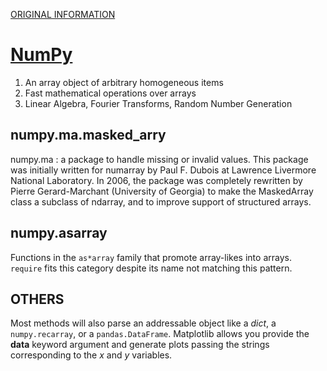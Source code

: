 [ORIGINAL INFORMATION](https://matplotlib.org/stable/tutorials/introductory/usage.html)  
# [NumPy](https://www.scipy.org)
1. An array object of arbitrary homogeneous items
2. Fast mathematical operations over arrays
3. Linear Algebra, Fourier Transforms, Random Number Generation  
## numpy.ma.masked_arry  
numpy.ma : a package to handle missing or invalid values.
This package was initially written for numarray by Paul F. Dubois
at Lawrence Livermore National Laboratory.
In 2006, the package was completely rewritten by Pierre Gerard-Marchant
(University of Georgia) to make the MaskedArray class a subclass of ndarray,
and to improve support of structured arrays.
## numpy.asarray  
Functions in the ``as*array`` family that promote array-likes into arrays.
`require` fits this category despite its name not matching this pattern.  
## OTHERS  
Most methods will also parse an addressable object like a _dict_, a ```numpy.recarray```, or a ```pandas.DataFrame```.
Matplotlib allows you provide the __data__ keyword argument and generate plots passing the strings corresponding to the _x_ and _y_ variables.
